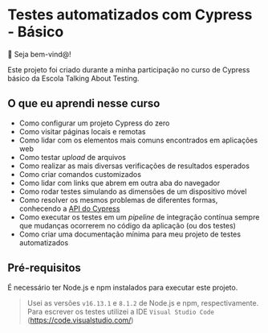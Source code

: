 # Testes automatizados com Cypress - Básico

👋 Seja bem-vind@!

Este projeto foi criado durante a minha participação no curso de Cypress básico
da Escola Talking About Testing.
## O que  eu aprendi nesse curso

- Como configurar um projeto Cypress do zero
- Como visitar páginas locais e remotas
- Como lidar com os elementos mais comuns encontrados em aplicações web
- Como testar _upload_ de arquivos
- Como realizar as mais diversas verificações de resultados esperados
- Como criar comandos customizados
- Como lidar com links que abrem em outra aba do navegador
- Como rodar testes simulando as dimensões de um dispositivo móvel
- Como resolver os mesmos problemas de diferentes formas, conhecendo a [API do Cypress](https://docs.cypress.io/api/table-of-contents)
- Como executar os testes em um _pipeline_ de integração contínua sempre que mudanças ocorrerem no código da aplicação (ou dos testes)
- Como criar uma documentação mínima para meu projeto de testes automatizados

## Pré-requisitos
 
É necessário ter Node.js e npm instalados para executar este projeto. 

> Usei as versões `v16.13.1` e `8.1.2` de Node.js e npm, respectivamente. 
> Para escrever os testes utilizei a IDE `Visual Studio Code` (https://code.visualstudio.com/)

